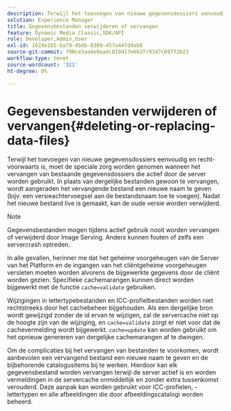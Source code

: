 ```yaml
---
description: Terwijl het toevoegen van nieuwe gegevensdossiers eenvoudig en recht-voorwaarts is, moet de speciale zorg worden genomen wanneer het vervangen van bestaande gegevensdossiers die actief door de server worden gebruikt. In plaats van dergelijke bestanden gewoon te vervangen, wordt aangeraden het vervangende bestand een nieuwe naam te geven (bijv. een versieachtervoegsel aan de bestandsnaam toe te voegen). Nadat het nieuwe bestand live is gemaakt, kan de oude versie worden verwijderd.
solution: Experience Manager
title: Gegevensbestanden verwijderen of vervangen
feature: Dynamic Media Classic,SDK/API
role: Developer,Admin,User
exl-id: 1624e1b5-ba79-45db-8309-457a44fddab8
source-git-commit: 790ce3aa4e9aadc019d17e663fc93d7c69772b23
workflow-type: tm+mt
source-wordcount: '321'
ht-degree: 0%

---
```


# Gegevensbestanden verwijderen of vervangen{#deleting-or-replacing-data-files}

Terwijl het toevoegen van nieuwe gegevensdossiers eenvoudig en recht-voorwaarts is, moet de speciale zorg worden genomen wanneer het vervangen van bestaande gegevensdossiers die actief door de server worden gebruikt. In plaats van dergelijke bestanden gewoon te vervangen, wordt aangeraden het vervangende bestand een nieuwe naam te geven (bijv. een versieachtervoegsel aan de bestandsnaam toe te voegen). Nadat het nieuwe bestand live is gemaakt, kan de oude versie worden verwijderd.

>[!NOTE]
>
>Gegevensbestanden mogen tijdens actief gebruik nooit worden vervangen of verwijderd door Image Serving. Anders kunnen fouten of zelfs een servercrash optreden.

In alle gevallen, herinner me dat het geheime voorgeheugen van de Server van het Platform en de ingangen van het cliëntgeheime voorgeheugen versleten moeten worden alvorens de bijgewerkte gegevens door de cliënt worden gezien. Specifieke cachemarangen kunnen direct worden bijgewerkt met de functie `cache=validate` gebruiken.

Wijzigingen in lettertypebestanden en ICC-profielbestanden worden niet rechtstreeks door het cachebeheer bijgehouden. Als een dergelijke bron wordt gewijzigd zonder de id ervan te wijzigen, zal de servercache niet op de hoogte zijn van de wijziging, en `cache=validate` zorgt er niet voor dat de cachevermelding wordt bijgewerkt. `cache=update` kan worden gebruikt om het opnieuw genereren van dergelijke cachemarangen af te dwingen.

Om de complicaties bij het vervangen van bestanden te voorkomen, wordt aanbevolen een vervangend bestand een nieuwe naam te geven en de bijbehorende catalogusitems bij te werken. Hierdoor kan elk gegevensbestand worden vervangen terwijl de server actief is en worden vermeldingen in de servercache onmiddellijk en zonder extra tussenkomst verouderd. Deze aanpak kan worden gebruikt voor ICC-profielen, -lettertypen en alle afbeeldingen die door afbeeldingscatalogi worden beheerd.

